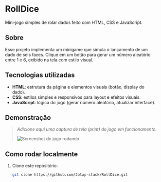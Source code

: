 # RollDice

Mini‑jogo simples de rolar dados feito com HTML, CSS e JavaScript.

##  Sobre
Esse projeto implementa um minigame que simula o lançamento de um dado de seis faces. Clique em um botão para gerar um número aleatório entre 1 e 6, exibido na tela com estilo visual.

##  Tecnologias utilizadas
- **HTML**: estrutura da página e elementos visuais (botão, display do dado).
- **CSS**: estilos simples e responsivos para layout e efeitos visuais.
- **JavaScript**: lógica do jogo (gerar número aleatório, atualizar interface).

##  Demonstração
> _Adicione aqui uma captura de tela (print) do jogo em funcionamento._
>
> ![Screenshot do jogo rodando](./assets/screenshot.png)

##  Como rodar localmente
1. Clone este repositório:
   ```bash
   git clone https://github.com/Jotap‑stack/RollDice.git
